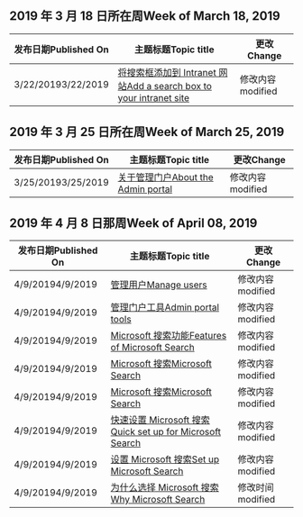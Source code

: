 <!-- This file is generated automatically each week. Changes made to this file will be overwritten.-->




## <a name="week-of-march-18-2019"></a><span data-ttu-id="a4b11-101">2019 年 3 月 18 日所在周</span><span class="sxs-lookup"><span data-stu-id="a4b11-101">Week of March 18, 2019</span></span>


| <span data-ttu-id="a4b11-102">发布日期</span><span class="sxs-lookup"><span data-stu-id="a4b11-102">Published On</span></span> |<span data-ttu-id="a4b11-103">主题标题</span><span class="sxs-lookup"><span data-stu-id="a4b11-103">Topic title</span></span> | <span data-ttu-id="a4b11-104">更改</span><span class="sxs-lookup"><span data-stu-id="a4b11-104">Change</span></span> |
|------|------------|--------|
| <span data-ttu-id="a4b11-105">3/22/2019</span><span class="sxs-lookup"><span data-stu-id="a4b11-105">3/22/2019</span></span> | [<span data-ttu-id="a4b11-106">将搜索框添加到 Intranet 网站</span><span class="sxs-lookup"><span data-stu-id="a4b11-106">Add a search box to your intranet site</span></span>](/MicrosoftSearch/add-a-search-box-to-your-intranet-site) | <span data-ttu-id="a4b11-107">修改内容</span><span class="sxs-lookup"><span data-stu-id="a4b11-107">modified</span></span> |


## <a name="week-of-march-25-2019"></a><span data-ttu-id="a4b11-108">2019 年 3 月 25 日所在周</span><span class="sxs-lookup"><span data-stu-id="a4b11-108">Week of March 25, 2019</span></span>


| <span data-ttu-id="a4b11-109">发布日期</span><span class="sxs-lookup"><span data-stu-id="a4b11-109">Published On</span></span> |<span data-ttu-id="a4b11-110">主题标题</span><span class="sxs-lookup"><span data-stu-id="a4b11-110">Topic title</span></span> | <span data-ttu-id="a4b11-111">更改</span><span class="sxs-lookup"><span data-stu-id="a4b11-111">Change</span></span> |
|------|------------|--------|
| <span data-ttu-id="a4b11-112">3/25/2019</span><span class="sxs-lookup"><span data-stu-id="a4b11-112">3/25/2019</span></span> | [<span data-ttu-id="a4b11-113">关于管理门户</span><span class="sxs-lookup"><span data-stu-id="a4b11-113">About the Admin portal</span></span>](/MicrosoftSearch/about-the-admin-portal) | <span data-ttu-id="a4b11-114">修改内容</span><span class="sxs-lookup"><span data-stu-id="a4b11-114">modified</span></span> |


## <a name="week-of-april-08-2019"></a><span data-ttu-id="a4b11-115">2019 年 4 月 8 日那周</span><span class="sxs-lookup"><span data-stu-id="a4b11-115">Week of April 08, 2019</span></span>


| <span data-ttu-id="a4b11-116">发布日期</span><span class="sxs-lookup"><span data-stu-id="a4b11-116">Published On</span></span> |<span data-ttu-id="a4b11-117">主题标题</span><span class="sxs-lookup"><span data-stu-id="a4b11-117">Topic title</span></span> | <span data-ttu-id="a4b11-118">更改</span><span class="sxs-lookup"><span data-stu-id="a4b11-118">Change</span></span> |
|------|------------|--------|
| <span data-ttu-id="a4b11-119">4/9/2019</span><span class="sxs-lookup"><span data-stu-id="a4b11-119">4/9/2019</span></span> | [<span data-ttu-id="a4b11-120">管理用户</span><span class="sxs-lookup"><span data-stu-id="a4b11-120">Manage users</span></span>](/MicrosoftSearch/add-users) | <span data-ttu-id="a4b11-121">修改内容</span><span class="sxs-lookup"><span data-stu-id="a4b11-121">modified</span></span> |
| <span data-ttu-id="a4b11-122">4/9/2019</span><span class="sxs-lookup"><span data-stu-id="a4b11-122">4/9/2019</span></span> | [<span data-ttu-id="a4b11-123">管理门户工具</span><span class="sxs-lookup"><span data-stu-id="a4b11-123">Admin portal tools</span></span>](/MicrosoftSearch/admin-portal-tools) | <span data-ttu-id="a4b11-124">修改内容</span><span class="sxs-lookup"><span data-stu-id="a4b11-124">modified</span></span> |
| <span data-ttu-id="a4b11-125">4/9/2019</span><span class="sxs-lookup"><span data-stu-id="a4b11-125">4/9/2019</span></span> | [<span data-ttu-id="a4b11-126">Microsoft 搜索功能</span><span class="sxs-lookup"><span data-stu-id="a4b11-126">Features of Microsoft Search</span></span>](/MicrosoftSearch/features) | <span data-ttu-id="a4b11-127">修改内容</span><span class="sxs-lookup"><span data-stu-id="a4b11-127">modified</span></span> |
| <span data-ttu-id="a4b11-128">4/9/2019</span><span class="sxs-lookup"><span data-stu-id="a4b11-128">4/9/2019</span></span> | [<span data-ttu-id="a4b11-129">Microsoft 搜索</span><span class="sxs-lookup"><span data-stu-id="a4b11-129">Microsoft Search</span></span>](/MicrosoftSearch/index) | <span data-ttu-id="a4b11-130">修改内容</span><span class="sxs-lookup"><span data-stu-id="a4b11-130">modified</span></span> |
| <span data-ttu-id="a4b11-131">4/9/2019</span><span class="sxs-lookup"><span data-stu-id="a4b11-131">4/9/2019</span></span> | [<span data-ttu-id="a4b11-132">Microsoft 搜索</span><span class="sxs-lookup"><span data-stu-id="a4b11-132">Microsoft Search</span></span>](/MicrosoftSearch/microsoft-search) | <span data-ttu-id="a4b11-133">修改内容</span><span class="sxs-lookup"><span data-stu-id="a4b11-133">modified</span></span> |
| <span data-ttu-id="a4b11-134">4/9/2019</span><span class="sxs-lookup"><span data-stu-id="a4b11-134">4/9/2019</span></span> | [<span data-ttu-id="a4b11-135">快速设置 Microsoft 搜索</span><span class="sxs-lookup"><span data-stu-id="a4b11-135">Quick set up for Microsoft Search</span></span>](/MicrosoftSearch/quick-set-up) | <span data-ttu-id="a4b11-136">修改内容</span><span class="sxs-lookup"><span data-stu-id="a4b11-136">modified</span></span> |
| <span data-ttu-id="a4b11-137">4/9/2019</span><span class="sxs-lookup"><span data-stu-id="a4b11-137">4/9/2019</span></span> | [<span data-ttu-id="a4b11-138">设置 Microsoft 搜索</span><span class="sxs-lookup"><span data-stu-id="a4b11-138">Set up Microsoft Search</span></span>](/MicrosoftSearch/set-up-microsoft-search) | <span data-ttu-id="a4b11-139">修改内容</span><span class="sxs-lookup"><span data-stu-id="a4b11-139">modified</span></span> |
| <span data-ttu-id="a4b11-140">4/9/2019</span><span class="sxs-lookup"><span data-stu-id="a4b11-140">4/9/2019</span></span> | [<span data-ttu-id="a4b11-141">为什么选择 Microsoft 搜索</span><span class="sxs-lookup"><span data-stu-id="a4b11-141">Why Microsoft Search</span></span>](/MicrosoftSearch/why-microsoft-search) | <span data-ttu-id="a4b11-142">修改时间</span><span class="sxs-lookup"><span data-stu-id="a4b11-142">modified</span></span> |
